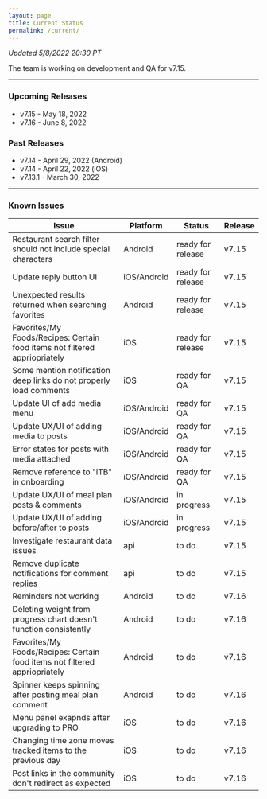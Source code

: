 ```yaml
---
layout: page
title: Current Status
permalink: /current/
---
```


_Updated 5/8/2022 20:30 PT_

The team is working on development and QA for v7.15.

***

### Upcoming Releases
- v7.15   - May 18, 2022
- v7.16   - June 8, 2022
 
### Past Releases
- v7.14   - April 29, 2022 (Android)
- v7.14   - April 22, 2022 (iOS)
- v7.13.1 - March 30, 2022

***

### Known Issues

|Issue                          |Platform   | Status    | Release           |
| ---                           | ---       | ---       | ---               |
|Restaurant search filter should not include special characters|Android|ready for release| v7.15|
|Update reply button UI|iOS/Android|ready for release| v7.15|
|Unexpected results returned when searching favorites|Android|ready for release| v7.15|
|Favorites/My Foods/Recipes: Certain food items not filtered appriopriately|iOS|ready for release| v7.15|
|Some mention notification deep links do not properly load comments|iOS|ready for QA| v7.15|
|Update UI of add media menu|iOS/Android|ready for QA| v7.15|
|Update UX/UI of adding media to posts|iOS/Android|ready for QA| v7.15|
|Error states for posts with media attached|iOS/Android|ready for QA| v7.15|
|Remove reference to "iTB" in onboarding|iOS/Android|ready for QA| v7.15|
|Update UX/UI of meal plan posts & comments|iOS/Android|in progress| v7.15|
|Update UX/UI of adding before/after to posts|iOS/Android|in progress| v7.15|
|Investigate restaurant data issues|api|to do| v7.15|
|Remove duplicate notifications for comment replies|api|to do| v7.15|
|Reminders not working|Android|to do| v7.16|
|Deleting weight from progress chart doesn't function consistently|Android|to do| v7.16|
|Favorites/My Foods/Recipes: Certain food items not filtered appriopriately|Android|to do| v7.16|
|Spinner keeps spinning after posting meal plan comment|Android|to do| v7.16|
|Menu panel exapnds after upgrading to PRO|iOS|to do| v7.16|
|Changing time zone moves tracked items to the previous day|iOS|to do| v7.16|
|Post links in the community don't redirect as expected|iOS|to do| v7.16|
